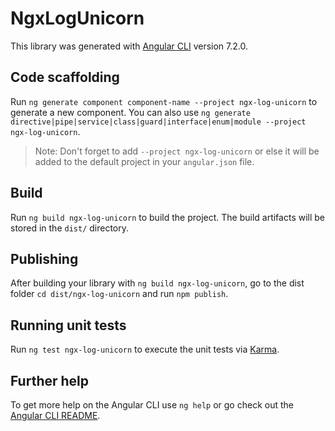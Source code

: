 # NgxLogUnicorn

This library was generated with [Angular CLI](https://github.com/angular/angular-cli) version 7.2.0.

## Code scaffolding

Run `ng generate component component-name --project ngx-log-unicorn` to generate a new component. You can also use `ng generate directive|pipe|service|class|guard|interface|enum|module --project ngx-log-unicorn`.
> Note: Don't forget to add `--project ngx-log-unicorn` or else it will be added to the default project in your `angular.json` file. 

## Build

Run `ng build ngx-log-unicorn` to build the project. The build artifacts will be stored in the `dist/` directory.

## Publishing

After building your library with `ng build ngx-log-unicorn`, go to the dist folder `cd dist/ngx-log-unicorn` and run `npm publish`.

## Running unit tests

Run `ng test ngx-log-unicorn` to execute the unit tests via [Karma](https://karma-runner.github.io).

## Further help

To get more help on the Angular CLI use `ng help` or go check out the [Angular CLI README](https://github.com/angular/angular-cli/blob/master/README.md).
